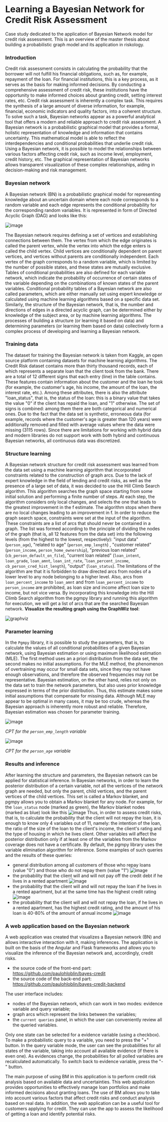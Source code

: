 # Learning a Bayesian Network for Credit Risk Assessment
Case study dedicated to the application of Bayesian Network model for credit risk assessment.
This is an overview of the master thesis about building a probabilistic graph model and its application in riskology. 
### Introduction
Credit risk assessment consists in calculating the probability that the borrower will not fulfill his financial obligations, such as, for example, repayment of the loan. For financial institutions, this is a key process, as it serves as the basis for making informed decisions. By conducting a comprehensive assessment of credit risk, these institutions have the opportunity to make informed choices about granting credit, setting interest rates, etc.
Credit risk assessment is inherently a complex task. This requires the synthesis of a large amount of diverse information, for example, financial, economic indicators and quality factors, into a coherent structure. To solve such a task, Bayesian networks appear as a powerful analytical tool that offers a modern and reliable approach to credit risk assessment. A Bayesian network is a probabilistic graphical model that provides a formal, holistic representation of knowledge and information that contains uncertainty. This mathematical model is able to reflect the interdependencies and conditional probabilities that underlie credit risk. Using a Bayesian network, it is possible to model the relationships between various factors affecting credit risk, such as income level, employment, credit history, etc. The graphical representation of Bayesian networks allows transparent visualization of these complex relationships, aiding in decision-making and risk management.
### Bayesian network
A Bayesian network (BN) is a probabilistic graphical model for representing knowledge about an uncertain domain where each node corresponds to a random variable and each edge represents the conditional probability for the corresponding random variables. It is represented in form of Directed Acyclic Graph (DAG) and looks like this:

![image](https://github.com/paulohloblin/bayesian-net-credit-risk/assets/54881219/05f08fdb-1b61-42cb-afc3-f9aab6d781fe)

The Bayesian network requires defining a set of vertices and establishing connections between them. The vertex from which the edge originates is called the parent vertex, while the vertex into which the edge enters is called the child vertex. Child vertices are conditionally dependent on parent vertices, and vertices without parents are conditionally independent. Each vertex of the graph corresponds to a random variable, which is limited by the number of possible states, and these states are mutually exclusive. Tables of conditional probabilities are also defined for each variable network, which indicate the probability of occurrence of certain states of the variable depending on the combinations of known states of the parent variables. Conditional probability tables of a Bayesian network are also called parameters, which are either manually set using expert knowledge or calculated using machine learning algorithms based on a specific data set. Similarly, the structure of the Bayesian network, that is, the number and directions of edges in a directed acyclic graph, can be determined either by knowledge of the subject area, or by machine learning algorithms. The processes of building a structure (or learning it based on data) and determining parameters (or learning them based on data) collectively form a complex process of developing and learning a Bayesian network.
### Training data
The dataset for training the Bayesian network is taken from Kaggle, an open source platform containing datasets for machine learning algorithms. The Credit Risk dataset contains more than thirty thousand records, each of which represents a separate loan that the client took from the bank. There are a total of 12 different signs that each entry (line) in the table contains. These features contain information about the customer and the loan he took (for example, the customer's age, his income, the amount of the loan, the interest rate, etc.). Among these attributes, there is also the attribute "loan_status", that is, the status of the loan: this is a binary value that takes the value "0" if the client has repaid the loan, and "1" otherwise. The set of signs is combined: among them there are both categorical and numerical ones.
Due to the fact that the data set is synthetic, erroneous data (for example, records where the customer's age is greater than 120 years) were additionally removed and filled with average values where the data were missing (3115 rows). 
Since there are limitations for working with hybrid data and modern libraries do not support work with both hybrid and continuous Bayesian networks, all continuous data was discretized.
### Structure learning
A Bayesian network structure for credit risk assessment was learned from the data set using a machine learning algorithm that incorporated constraints related to the construction of graph arcs. Due to the lack of expert knowledge in the field of lending and credit risks, as well as the presence of a large set of data, it was decided to use the Hill Climb Search algorithm.
This algorithm searches the graph space starting from some initial solution and performing a finite number of steps. At each step, the algorithm considers only local changes, and selects the one that leads to the greatest improvement in the f estimate. The algorithm stops when there are no local changes leading to an improvement in f.
In order to reduce the graph search space, constraints were set at the input of the algorithm. These constraints are a list of arcs that should never be contained in a graph. The list was formed according to the principle of dividing the nodes of the graph (that is, all 12 features from the data set) into the following levels (from the highest to the lowest, respectively): "input data" (`person_age`), "related to age" (`person_emp_length`) , "customer related" (`person_income`, `person_home_ownership`), "previous loan related" (`cb_person_default_on_file`), "current loan related" (`loan_intent`, `loan_grade`, `loan_amnt`, `loan_int_rate`, '`loan_percent_income`, `cb_person_cred_hist_length`), "output" (`loan_status`). The limitations of the algorithm are that it is forbidden to draw directed arcs from nodes of a lower level to any node belonging to a higher level. Also, arcs from `loan_percent_income` to `loan_amnt` and from `loan_percent_income` to `person_income` are prohibited, as loan size and income affect loan size to income, but not vice versa. By incorporating this knowledge into the Hill Climb Search algorithm from the pgmpy library and running this algorithm for execution, we will get a list of arcs that are the searched Bayesian network. 
**Visualize the resulting graph using the GraphWiz tool**:

![graphviz](https://github.com/paulohloblin/bayesian-net-credit-risk/assets/54881219/9899ed48-2005-4d62-9d81-5a2b33cbff15)

### Parameter learning
In the `Pgmpy` library, it is possible to study the parameters, that is, to calculate the values of all conditional probabilities of a given Bayesian network, using Bayesian estimation or using maximum likelihood estimation (MLE). The first method uses an a priori distribution from the data set, the second makes no initial assumptions.
For the MLE method, the phenomenon of overtraining may occur for small data sets, since they may not have enough observations, and therefore the observed frequencies may not be representative. Bayesian estimation, on the other hand, relies not only on the data set to train the network parameters, but also uses prior knowledge expressed in terms of the prior distribution. Thus, this estimate makes some initial assumptions that compensate for missing data.
Although MLE may appear to be optimal in many cases, it may be too crude, whereas the Bayesian approach is inherently more robust and reliable. Therefore, Bayesian estimation was chosen for parameter training.

![image](https://github.com/paulohloblin/bayesian-net-credit-risk/assets/54881219/0cd08169-c7ad-4812-9631-c8c94454bc99)

_CPT for the `person_emp_length` variable_

![image](https://github.com/paulohloblin/bayesian-net-credit-risk/assets/54881219/622fb327-066d-4377-9e76-e11513f32aed)

_CPT for the `person_age` variable_
### Results and inference
After learning the structure and parameters, the Bayesian network can be applied for statistical inference. In Bayesian networks, in order to learn the posterior distribution of a certain variable, not all the vertices of the network graph are needed, but only the parent, child vertices, and the parent vertices of the child vertices. This set is called a Markov blanket, and pgmpy allows you to obtain a Markov blanket for any node. For example, for the `loan_status` node (marked as green), the Markov blanket nodes (marked as blue) look like this
![image](https://github.com/paulohloblin/bayesian-net-credit-risk/assets/54881219/5420a903-e2c7-4b38-ba96-6b4b2aa8efb3)
Thus, in order to assess credit risks, that is, to calculate the probability that the client will not repay the loan, it is enough to know only 4 variables out of 11, namely: the intention of the loan, the ratio of the size of the loan to the client's income, the client's rating and the type of housing in which he lives client. Other variables will affect the posterior distribution only if at least one of the variables from the Markov coverage does not have a certificate.
By default, the pgmpy library uses the variable elimination algorithm for inference.
Some examples of such queries and the results of these queries:
- general distribution among all customers of those who repay loans (value "0") and those who do not repay them (value "1") ![image](https://github.com/paulohloblin/bayesian-net-credit-risk/assets/54881219/4db45e71-51a1-4747-9f23-5a13428c0d0b)
- the probability that the client will and will not pay off the credit debt if he lives in a rented apartment ![image](https://github.com/paulohloblin/bayesian-net-credit-risk/assets/54881219/647348b2-a975-402d-b4ad-46c64da76860)
- the probability that the client will and will not repay the loan if he lives in a rented apartment, but at the same time has the highest credit rating ![image](https://github.com/paulohloblin/bayesian-net-credit-risk/assets/54881219/27fa5944-de0a-4c2f-ac47-14101386b0b5)
- the probability that the client will and will not repay the loan, if he lives in a rented apartment, has the highest credit rating, and the amount of his loan is 40-80% of the amount of annual income
![image](https://github.com/paulohloblin/bayesian-net-credit-risk/assets/54881219/fdee9cb8-7725-47e6-91da-89b44fcbe7bb)

### A web application based on the Bayesian network
A web application was created that visualizes a Bayesian network (BN) and allows interactive interaction with it, making inferences. The application is built on the basis of the Angular and Flask frameworks and allows you to visualize the inference of the Bayesian network and, accordingly, credit risks.
- the source code of the front-end part: https://github.com/paulohloblin/bayes-credit
- the source code of the back-end part: https://github.com/paulohloblin/bayes-credit-backend

The user interface includes:
- nodes of the Bayesian network, which can work in two modes: evidence variable and query variable;
- graph arcs which represent the links between the variables;
- the `current queries` panel, in which the user can conveniently review all the queried variables.

Only one state can be selected for a evidence variable (using a checkbox). To make a probabilistic query to a variable, you need to press the "+" button. In the query variable mode, the user can see the probabilities for all states of the variable, taking into account all available evidence (if there is even one). As evidences change, the probabilities for all polled variables are recalculated automatically. To switch back to evidence variable, press the "-" button.

The main purpose of using BM in this application is to perform credit risk analysis based on available data and uncertainties. This web application provides opportunities to effectively manage loan portfolios and make informed decisions about granting loans. The use of BM allows you to take into account various factors that affect credit risks and conduct analysis based on real data. In addition, the web application can be a useful tool for customers applying for credit. They can use the app to assess the likelihood of getting a loan and identify potential risks.
